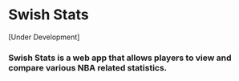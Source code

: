 # Swish Stats
[Under Development]
### Swish Stats is a web app that allows players to view and compare various NBA related statistics.
